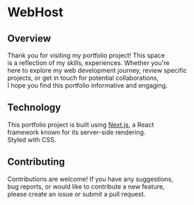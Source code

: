 # WebHost

## Overview

Thank you for visiting my portfolio project! This space    
is a reflection of my skills, experiences. Whether you're    
here to explore my web development journey, review specific    
projects, or get in touch for potential collaborations,    
I hope you find this portfolio informative and engaging.

## Technology

This portfolio project is built using [Next.js](https://nextjs.org/), a React    
framework known for its server-side rendering.    
Styled with CSS. 

## Contributing

Contributions are welcome! If you have any suggestions,    
bug reports, or would like to contribute a new feature,    
please create an issue or submit a pull request.
